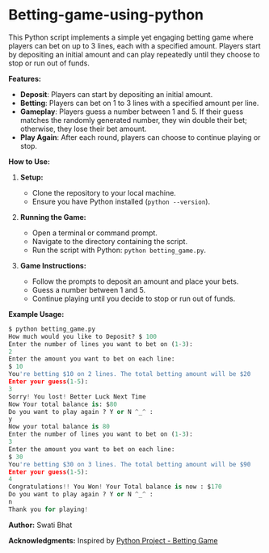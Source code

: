 
# Betting-game-using-python

This Python script implements a simple yet engaging betting game where players can bet on up to 3 lines, each with a specified amount. Players start by depositing an initial amount and can play repeatedly until they choose to stop or run out of funds.

**Features:**
- **Deposit**: Players can start by depositing an initial amount.
- **Betting**: Players can bet on 1 to 3 lines with a specified amount per line.
- **Gameplay**: Players guess a number between 1 and 5. If their guess matches the randomly generated number, they win double their bet; otherwise, they lose their bet amount.
- **Play Again**: After each round, players can choose to continue playing or stop.

**How to Use:**

1. **Setup:**
   - Clone the repository to your local machine.
   - Ensure you have Python installed (`python --version`).

2. **Running the Game:**
   - Open a terminal or command prompt.
   - Navigate to the directory containing the script.
   - Run the script with Python: `python betting_game.py`.

3. **Game Instructions:**
   - Follow the prompts to deposit an amount and place your bets.
   - Guess a number between 1 and 5.
   - Continue playing until you decide to stop or run out of funds.

**Example Usage:**

```python
$ python betting_game.py
How much would you like to Deposit? $ 100
Enter the number of lines you want to bet on (1-3):
2
Enter the amount you want to bet on each line:
$ 10
You're betting $10 on 2 lines. The total betting amount will be $20
Enter your guess(1-5):
3
Sorry! You lost! Better Luck Next Time
Now Your total balance is: $80
Do you want to play again ? Y or N ^_^ :
y
Now your total balance is 80
Enter the number of lines you want to bet on (1-3):
3
Enter the amount you want to bet on each line:
$ 30
You're betting $30 on 3 lines. The total betting amount will be $90
Enter your guess(1-5):
4
Congratulations!! You Won! Your Total balance is now : $170
Do you want to play again ? Y or N ^_^ :
n
Thank you for playing!
```

**Author:**
Swati Bhat

**Acknowledgments:**
Inspired by [Python Project - Betting Game](https://youtu.be/th4OBktqK1I?si=x_t95nSc68xiGV80)
